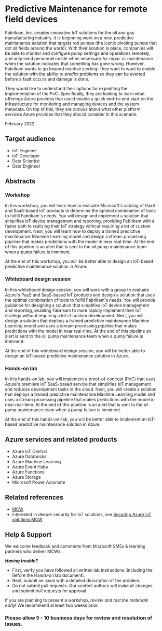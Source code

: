 # Predictive Maintenance for remote field devices

Fabrikam, Inc. creates innovative IoT solutions for the oil and gas manufacturing industry. It is beginning work on a new, predictive maintenance solution that targets rod pumps (the iconic pivoting pumps that dot oil fields around the world). With their solution in place, companies will be able to monitor and configure pump settings and operations remotely, and only send personnel onsite when necessary for repair or maintenance when the solution indicates that something has gone wrong. However, Fabrikam wants to go beyond reactive alerting- they want to want to enable the solution with the ability to _predict_ problems so they can be averted before a fault occurs and damage is done.

They would like to understand their options for expediting the implementation of the PoC. Specifically, they are looking to learn what offerings Azure provides that could enable a quick end-to-end start on the infrastructure for monitoring and managing devices and the system metadata. On top of this, they are curious about what other platform services Azure provides that they should consider in this scenario.

February 2022

## Target audience

- IoT Engineer
- IoT Developer
- Data Scientist
- Data Engineer

## Abstracts

### Workshop

In this workshop, you will learn how to evaluate Microsoft's catalog of PaaS and SaaS-based IoT products to determine the optimal combination of tools to fulfill Fabrikam's needs. You will design and implement a solution that simplifies IoT device management and reporting, providing Fabrikam with a faster path to realizing their IoT strategy without requiring a lot of custom development. Next, you will learn how to deploy a trained predictive maintenance Machine Learning model and design a stream processing pipeline that makes predictions with the model in near real-time. At the end of this pipeline is an alert that is sent to the oil pump maintenance team when a pump failure is imminent.

At the end of this workshop, you will be better able to design an IoT-based predictive maintenance solution in Azure.

### Whiteboard design session

In this whiteboard design session, you will work with a group to evaluate Azure's PaaS and SaaS-based IoT products and design a solution that uses the optimal combination of tools to fulfill Fabrikam's needs. You will provide guidance for designing a solution that simplifies IoT device management and reporting, enabling Fabrikam to more rapidly implement their IoT strategy without requiring a lot of custom development. Next, you will design a solution that deploys a trained predictive maintenance Machine Learning model and uses a stream processing pipeline that makes predictions with the model in near real-time. At the end of this pipeline an alert is sent to the oil pump maintenance team when a pump failure is imminent.

At the end of this whiteboard design session, you will be better able to design an IoT-based predictive maintenance solution in Azure.

### Hands-on lab

In this hands-on lab, you will implement a proof-of-concept (PoC) that uses Azure's premiere IoT SaaS-based service that simplifies IoT management and reduces development tasks in the cloud. Next, you will create a solution that deploys a trained predictive maintenance Machine Learning model and uses a stream processing pipeline that makes predictions with the model in near real-time. At the end of this pipeline is an alert that is sent to the oil pump maintenance team when a pump failure is imminent.

At the end of this hands-on-lab, you will be better able to implement an IoT-based predictive maintenance solution in Azure.

## Azure services and related products

- Azure IoT Central
- Azure Databricks
- Azure Machine Learning
- Azure Event Hubs
- Azure Functions
- Azure Storage
- Microsoft Power Automate

## Related references

- [MCW](https://microsoftcloudworkshop.com/)
- Interested in deeper security for IoT solutions, see [Securing Azure IoT solutions MCW](https://github.com/microsoft/MCW-Securing-Azure-IoT-solutions)

## Help & Support

We welcome feedback and comments from Microsoft SMEs & learning partners who deliver MCWs.

**_Having trouble?_**

- First, verify you have followed all written lab instructions (including the Before the Hands-on lab document).
- Next, submit an issue with a detailed description of the problem.
- Do not submit pull requests. Our content authors will make all changes and submit pull requests for approval.

If you are planning to present a workshop, _review and test the materials early_! We recommend at least two weeks prior.

### Please allow 5 - 10 business days for review and resolution of issues.
